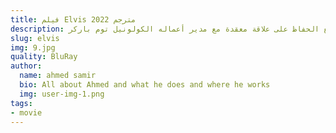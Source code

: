 ```yaml
---
title: فيلم Elvis 2022 مترجم
description: حيث حياة أيقونة الموسيقى الأمريكية إلفيس بريسلي منذ طفولته إلى أن أصبح نجم موسيقى الروك والسينما في الخمسينيات مع الحفاظ على علاقة معقدة مع مدير أعماله الكولونيل توم باركر
slug: elvis
img: 9.jpg
quality: BluRay
author:
  name: ahmed samir
  bio: All about Ahmed and what he does and where he works
  img: user-img-1.png
tags:
- movie
---
```

